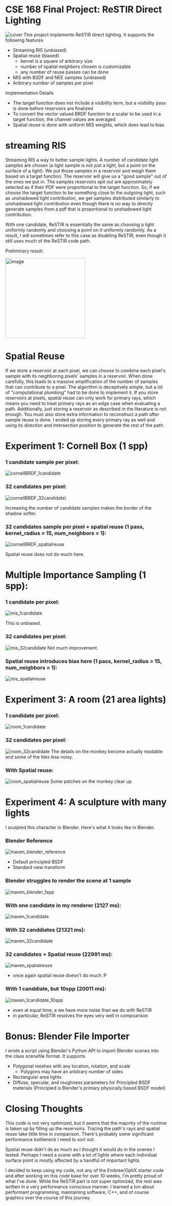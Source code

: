 # CSE 168 Final Project: ReSTIR Direct Lighting
![cover](https://github.com/slayyden/cse-168-final-project/assets/26509702/ad28f383-a3f6-4b86-975c-62e9442e1f26)
This project implements ReSTIR direct lighting. 
It supports the following features
+ Streaming RIS (unbiased)
+ Spatial reuse (biased)
  - kernel is a square of arbitrary size
  - number of spatial neighbors chosen is customizable
  - any number of reuse passes can be done
+ MIS with BSDF and NEE samples (unbiased)
+ Aribtrary number of samples per pixel 

Implementation Details 
+ The target function does not include a visibility term, but a visibility pass is done before reservoirs are finalized
+ To convert the vector valued BRDF function to a scalar to be used in a target function, the channel values are averaged
+ Spatial reuse is done with uniform MIS weights, which does lead to bias

# streaming RIS 
Streaming RIS a way to better sample lights. 
A number of candidate light samples are chosen (a light sample is not just a light, but a point on the surface of a light). 
We put those samples in a reservoir and weigh them based on a target function. 
The reservoir will give us a "good sample" out of the ones we put in. 
The samples reservoirs spit out are approximately selected as if their PDF were proportional to the target function.
So, if we choose the target function to be something close to the outgoing light, such as unshadowed light contribution, 
we get samples distributed similarly to unshadowed light contribution even though there is no way to directly 
generate samples from a pdf that is proportional to unshadowed light contribution.

With one candidate, ReSTIR is essentially the same as choosing a light uniformly randomly and choosing a point on it uniformly randomly. 
As a result, I will sometimes refer to this case as disabling ReSTIR, even though it still uses much of the ReSTIR code path. 

Preliminary result: 

<img width="249" alt="image" src="https://github.com/slayyden/cse-168-final-project/assets/26509702/8920ef1b-d148-4e02-b986-7cc2f2369f8f">

# Spatial Reuse 
If we store a reservoir at each pixel, we can choose to combine each pixel's sample with its neighboring pixels' samples in a reservoir. 
When done carefully, this leads to a massive amplification of the number of samples that can contribute to a pixel. 
The algorithm is deceptively simple, but a lot of "computational plumbing" had to be done to implement it. 
If you store reservoirs at pixels, spatial reuse can only work for primary rays, which means you need to treat primary rays as an edge case when evaluating a path. 
Additionally, just storing a reservoir as described in the literature is not enough. 
You must also store extra information to reconstruct a path after sample reuse is done. 
I ended up storing every primary ray as well and using its direction and intersection position to generate the rest of the path. 

# Experiment 1: Cornell Box (1 spp)
### 1 candidate sample per pixel: 

![cornellBRDF_1candidate](https://github.com/slayyden/cse-168-final-project/assets/26509702/e86dcd5c-77c4-47b2-a061-57d45082614d)

### 32 candidates per pixel: 

![cornellBRDF_32candidate](https://github.com/slayyden/cse-168-final-project/assets/26509702/eed033c8-2e0f-4322-95f7-627eb8a065a0)\

Increasing the number of candidate samples makes the border of the shadow softer. 

### 32 candidates sample per pixel + spatial reuse (1 pass, kernel_radius = 15, num_neighbors = 1): 

![cornellBRDF_spatialreuse](https://github.com/slayyden/cse-168-final-project/assets/26509702/292bbdc2-3df4-45df-b602-02a747fc49d0)

Spatial reuse does not do much here. 
# Multiple Importance Sampling (1 spp): 
### 1 candidate per pixel: 
![mis_1candidate](https://github.com/slayyden/cse-168-final-project/assets/26509702/da1f2856-8d63-4eab-be1c-759051b1f541)

This is unbiased.

### 32 candidates per pixel:
![mis_32candidate](https://github.com/slayyden/cse-168-final-project/assets/26509702/732843f8-561c-4ef6-b02c-e2c9e4515911)
Not much improvement.

### Spatial reuse introduces bias here (1 pass, kernel_radius = 15, num_neighbors = 1): 
![mis_spatialreuse](https://github.com/slayyden/cse-168-final-project/assets/26509702/18ffb32e-ced3-4686-8f45-1d4fb9f6098a)


# Experiment 3: A room (21 area lights)
### 1 candidate per pixel: 
![room_1candidate](https://github.com/slayyden/cse-168-final-project/assets/26509702/a155c011-af9a-4d72-8bfd-28c07f8da884)

### 32 candidates per pixel: 
![room_32candidate](https://github.com/slayyden/cse-168-final-project/assets/26509702/b415bf6c-b7d4-4350-9eec-a6cece6342a7)
The details on the monkey become actually readable and some of the tiles less noisy.

### With Spatial reuse:
![room_spatialreuse](https://github.com/slayyden/cse-168-final-project/assets/26509702/9464a740-4d3e-470f-9f62-19159faa3969)
Some patches on the monkey clear up.

# Experiment 4: A sculpture with many lights 
I sculpted this character in Blender. Here's what it looks like in Blender.
### Blender Reference
![maven_blender_reference](https://github.com/slayyden/cse-168-final-project/assets/26509702/7293a4ef-0b23-42be-821e-9cc22f706cee)
- Default principled BSDF
- Standard view transform
### Blender struggles to render the scene at 1 sample
![maven_blender_1spp](https://github.com/slayyden/cse-168-final-project/assets/26509702/3e502782-e60c-4fc5-82b7-7f46dfdef7ca)
### With one candidate in my renderer (2127 ms):
![maven_1candidate](https://github.com/slayyden/cse-168-final-project/assets/26509702/34210cf6-a791-42d1-abdc-ad1c2c14067b)

### With 32 canddiates (21321 ms):
![maven_32candidate](https://github.com/slayyden/cse-168-final-project/assets/26509702/a4d42d18-f118-4e86-8409-500fb1a9d54f)
### 32 candidates + Spatial reuse (22991 ms):
![maven_spatialreuse](https://github.com/slayyden/cse-168-final-project/assets/26509702/c2a4c7ed-84b3-4a5b-a919-7f41562b64c6)
- once again spatial reuse doesn't do much :P
### With 1 canddiate, but 10spp (20011 ms):
![maven_1candidate_10spp](https://github.com/slayyden/cse-168-final-project/assets/26509702/fdac8adf-0826-4d1d-82e1-319b34afe07f)
 - even at equal time, a we have more noise than we do with ReSTIR
 - in particular, ReSTIR resolves the eyes very well in compoarison


# Bonus: Blender File Importer 
I wrote a script using Blender's Python API to import Blender scenes into the class scenefile format. 
It supports 
- Polygonal meshes with any location, rotation, and scale
  - Polygons may have an arbitrary number of sides
- Rectangular area lights
- Diffuse, specular, and roughness parameters for Principled BSDF materials (Principled is Blender's primary physically based BSDF model)

# Closing Thoughts 
This code is not very optimized, but it seems that the majority of the runtime is taken up by filling up the reservoirs. 
Tracing the path's rays and spatial reuse take little time in comparison. 
There's probably some significant performance bottleneck I need to sort out. 

Spatial reuse didn't do as much as I thought it would do in the scenes I tested. 
Perhaps I need a scene with a lot of lights where each individual surface point is mostly affected by a handful of important lights.

I decided to keep using my code, not any of the Embree/OptiX starter code and after working on this code base for over 10 weeks, 
I'm pretty proud of what I've done. 
While the ReSTIR part is not super optimized, the rest was written in a very performance conscious manner. 
I learned a ton about performant programming, maintaining software, C++, and of course graphics over the course of this journey.

